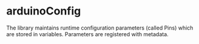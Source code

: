 # arduinoConfig
The library maintains runtime configuration parameters (called Pins) which are stored in variables. Parameters are registered with metadata.
